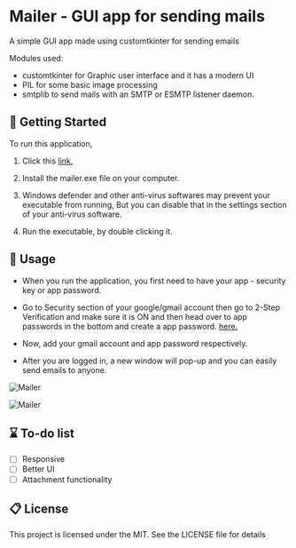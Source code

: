 # Mailer - GUI app for sending mails

A simple GUI app made using customtkinter for sending emails

Modules used:

- customtkinter for Graphic user interface and it has a modern UI
- PIL for some basic image processing
- smtplib to send mails with an SMTP or ESMTP listener daemon.

## 🚀 Getting Started

To run this application,

1. Click this [link.](https://github.com/yash6843/Mailer/blob/main/output/main.exe)

2. Install the mailer.exe file on your computer.

3. Windows defender and other anti-virus softwares may prevent your executable from running, But you can disable that in the settings section of your anti-virus software.

4. Run the executable, by double clicking it.

## 📝 Usage

- When you run the application, you first need to have your app - security key or app password.

- Go to Security section of your google/gmail account then go to 2-Step Verification and make sure it is ON and then head over to app passwords in the bottom and create a app password. [here.](https://myaccount.google.com/apppasswords)

- Now, add your gmail account and app password respectively.

- After you are logged in, a new window will pop-up and you can easily send emails to anyone.

![Mailer](https://media.discordapp.net/attachments/1216395074967965737/1219716228222947448/image.png?ex=660c5042&is=65f9db42&hm=8ae8ca83274545f0ae87b841ca3a2e64223e2f65a9a2b57b3ae58395b8415df0&=&format=webp&quality=lossless&width=852&height=670)

![Mailer](https://media.discordapp.net/attachments/1216395074967965737/1219719599738716261/image.png?ex=660c5365&is=65f9de65&hm=76cb41f08315b9c88ca4a46068c81114620cb2660172c44af13aa8fd7c0218b2&=&format=webp&quality=lossless&width=551&height=437)

## ⌛ To-do list

- [ ] Responsive
- [ ] Better UI
- [ ] Attachment functionality

## 📋 License

This project is licensed under the MIT. See the LICENSE file for details
